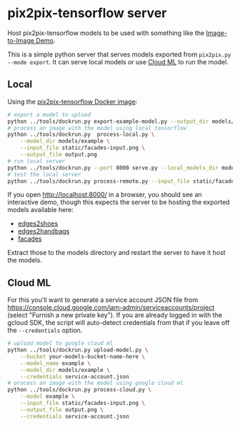 # pix2pix-tensorflow server

Host pix2pix-tensorflow models to be used with something like the [Image-to-Image Demo](https://affinelayer.com/pixsrv/).

This is a simple python server that serves models exported from `pix2pix.py --mode export`.  It can serve local models or use [Cloud ML](https://cloud.google.com/ml/) to run the model.

## Local

Using the [pix2pix-tensorflow Docker image](https://hub.docker.com/r/affinelayer/pix2pix-tensorflow/):

```sh
# export a model to upload
python ../tools/dockrun.py export-example-model.py --output_dir models/example
# process an image with the model using local tensorflow
python ../tools/dockrun.py  process-local.py \
    --model_dir models/example \
    --input_file static/facades-input.png \
    --output_file output.png
# run local server
python ../tools/dockrun.py --port 8000 serve.py --local_models_dir models
# test the local server
python ../tools/dockrun.py process-remote.py --input_file static/facades-input.png --url http://localhost:8000/example --output_file output.png
```

If you open [http://localhost:8000/](http://localhost:8000/) in a browser, you should see an interactive demo, though this expects the server to be hosting the exported models available here:

- [edges2shoes](https://mega.nz/#!HtYwAZTY!5tBLYt_6HFj9u2Kxgp4-I36O4EV9r3bDP44ztX3qesI)
- [edges2handbags](https://mega.nz/#!Clg3EaLA!YW2jfRHvwpJn5Elww_wM-f3eRzKiGHLw-F4A3eQCceI)
- [facades](https://mega.nz/#!f1ZjmZoa!mCSxFRxt1WLBpNFsv5raoroEigxomDVpdi40aOG1KMc)

Extract those to the models directory and restart the server to have it host the models.

## Cloud ML

For this you'll want to generate a service account JSON file from https://console.cloud.google.com/iam-admin/serviceaccounts/project (select "Furnish a new private key").  If you are already logged in with the gcloud SDK, the script will auto-detect credentials from that if you leave off the `--credentials` option.

```sh
# upload model to google cloud ml
python ../tools/dockrun.py upload-model.py \
    --bucket your-models-bucket-name-here \
    --model_name example \
    --model_dir models/example \
    --credentials service-account.json
# process an image with the model using google cloud ml
python ../tools/dockrun.py process-cloud.py \
    --model example \
    --input_file static/facades-input.png \
    --output_file output.png \
    --credentials service-account.json
```


